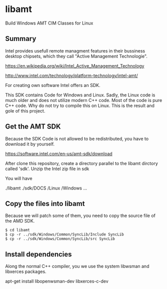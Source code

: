 # libamt
Build Windows AMT CIM Classes for Linux

## Summary

Intel provides usefull remote managment features in their bussiness
desktop chipsets, which they call "Active Management Technologie".

https://en.wikipedia.org/wiki/Intel_Active_Management_Technology

http://www.intel.com/technology/platform-technology/intel-amt/

For creating own software Intel offers an SDK. 

This SDK contains Code for Windows and Linux. 
Sadly, the Linux code is much older and does not utilize modern C++
code. Most of the code is pure C++ code. Why do not try to compile
this on Linux. This is the result and gole of this project.

## Get the AMT SDK

Because the SDK Code is not allowed to be redistributed, you have to 
download it by yourself.

https://software.intel.com/en-us/amt-sdk/download

After clone this repository, create a directory parallel to the libamt
dirctory called 'sdk'. Unzip the Intel zip file in sdk

You will have

  ./libamt
  ./sdk/DOCS
       /Linux
       /Windows
       ...
       
## Copy the files into libamt

Because we will patch some of them, you need to copy the source
file of the AMD SDK.

    $ cd libamt
    $ cp -r ../sdk/Windows/Common/SyncLib/Include SyncLib
    $ cp -r ../sdk/Windows/Common/SyncLib/src SyncLib


## Install dependencies

Along the normal C++ compiler, you we use the system libwsman and 
libxerces packages.

apt-get install libopenwsman-dev libxerces-c-dev
